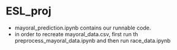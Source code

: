 # ESL_proj

- mayoral_prediction.ipynb contains our runnable code.
- in order to recreate mayoral_data.csv, first run th preprocess_mayoral_data.ipynb and then run race_data.ipynb
